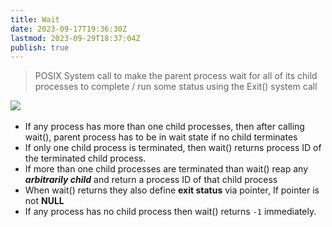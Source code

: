 ```yaml
---
title: Wait
date: 2023-09-17T19:36:30Z
lastmod: 2023-09-29T18:37:04Z
publish: true
---
```


> POSIX System call to make the parent process wait for all of its child processes to complete / run some status using the Exit() system call

​![](Literature/_old-attachments/Wait-1.png)​

* If any process has more than one child processes, then after calling wait(), parent process has to be in wait state if no child terminates
* If only one child process is terminated, then wait() returns process ID of the terminated child process.
* If more than one child processes are terminated than wait() reap any ***arbitrarily child*** and return a process ID of that child process
* When wait() returns they also define **exit status** via pointer, If pointer is not **NULL**
* If any process has no child process then wait() returns `-1`​ immediately.

